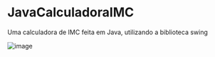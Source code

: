 # JavaCalculadoraIMC
Uma calculadora de IMC feita em Java, utilizando a biblioteca swing

![image](https://github.com/user-attachments/assets/f39261c2-d7ab-4d89-965b-7094fcc31452)
